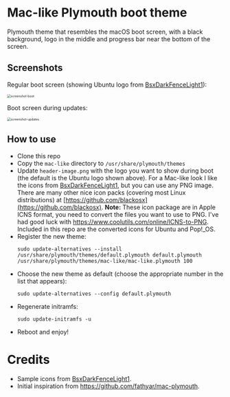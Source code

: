 # Mac-like Plymouth boot theme

Plymouth theme that resembles the macOS boot screen, with a black background,
logo in the middle and progress bar near the bottom of the screen.

## Screenshots

Regular boot screen (showing Ubuntu logo from [BsxDarkFenceLight1](https://github.com/blackosx/BsxDarkFenceLight1)):

<img src="/home/diego/Personal/devel/plymouth-themes/mac-like/screenshot-boot.png" alt="screenshot-boot" style="zoom:50%;" />

Boot screen during updates:

<img src="/home/diego/Personal/devel/plymouth-themes/mac-like/screenshot-updates.png" alt="screenshot-updates" style="zoom:50%;" />

## How to use

- Clone this repo
- Copy the `mac-like` directory to `/usr/share/plymouth/themes`
- Update `header-image.png` with the logo you want to show during boot (the default is the Ubuntu logo shown above). For a Mac-like look I like the icons from  [BsxDarkFenceLight1](https://github.com/blackosx/BsxDarkFenceLight1), but you can use any PNG image. There are many other nice icon packs (covering most Linux distributions) at [https://github.com/blackosx](https://github.com/blackosx). **Note:** These icon package are in Apple ICNS format, you need to convert the files you want to use to PNG. I've had good luck with https://www.coolutils.com/online/ICNS-to-PNG. Included in this repo are the converted icons for Ubuntu and Pop!_OS.
- Register the new theme:
  ```
  sudo update-alternatives --install /usr/share/plymouth/themes/default.plymouth default.plymouth /usr/share/plymouth/themes/mac-like/mac-like.plymouth 100
  ```
- Choose the new theme as default (choose the appropriate number in the list that appears):
  ```
  sudo update-alternatives --config default.plymouth
  ```
- Regenerate initramfs:
  ```
  sudo update-initramfs -u
  ```
- Reboot and enjoy!

# Credits

- Sample icons from  [BsxDarkFenceLight1](https://github.com/blackosx/BsxDarkFenceLight1).
- Initial inspiration from https://github.com/fathyar/mac-plymouth.

